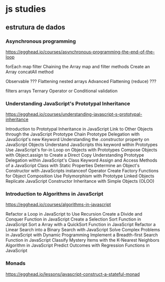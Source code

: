 # js studies

## estrutura de dados
### Asynchronous programming
https://egghead.io/courses/asynchronous-programming-the-end-of-the-loop

forEach
map
filter
Chaining the Array map and filter methods
Create an Array concatAll method

Observable ???
Flattening nested arrays
Advanced Flattening (reduce) ???

filters arrays
Ternary Operator or Conditional validation


### Understanding JavaScript's Prototypal Inheritance
https://egghead.io/courses/understanding-javascript-s-prototypal-inheritance

Introduction to Prototypal Inheritance in JavaScript
Link to Other Objects through the JavaScript Prototype Chain
Prototype Delegation with JavaScript's new Keyword
Understanding the .constructor property on JavaScript Objects
Understand JavaScripts this keyword within Prototypes
Use JavaScript's for-in Loop on Objects with Prototypes
Compose Objects with Object.assign to Create a Direct Copy
Understanding Prototype Delegation within JavaScript's Class Keyword
Assign and Access Methods of a JavaScript Class with Static Properties
Determine an Object's Constructor with JavaScripts instanceof Operator
Create Factory Functions for Object Composition
Use Polymorphism with Prototype Linked Objects
Replicate JavaScript Constructor Inheritance with Simple Objects (OLOO)






### Introduction to Algorithms in JavaScript
https://egghead.io/courses/algorithms-in-javascript

Refactor a Loop in JavaScript to Use Recursion
Create a Divide and Conquer Function in JavaScript
Create a Selection Sort Function in JavaScript
Sort a Array with a QuickSort Function in JavaScript
Refactor a Linear Search into a Binary Search with JavaScript
Solve Complex Problems in JavaScript with Dynamic Programming
Implement a Breadth-first Search Function in JavaScript
Classify Mystery Items with the K-Nearest Neighbors Algorithm in JavaScript
Predict Outcomes with Regression Functions in JavaScript


### Monads
https://egghead.io/lessons/javascript-construct-a-stateful-monad

